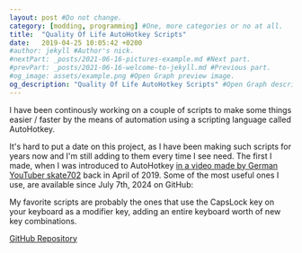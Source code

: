 ```yaml
---
layout: post #Do not change.
category: [modding, programming] #One, more categories or no at all.
title:  "Quality Of Life AutoHotkey Scripts"
date:   2019-04-25 10:05:42 +0200
#author: jekyll #Author's nick.
#nextPart: _posts/2021-06-16-pictures-example.md #Next part.
#prevPart: _posts/2021-06-16-welcome-to-jekyll.md #Previous part.
#og_image: assets/example.png #Open Graph preview image.
og_description: "Quality Of Life AutoHotkey Scripts" #Open Graph description.
---
```


I have been continously working on a couple of scripts to make some things easier / faster by the means of automation using a scripting language called AutoHotkey.

It's hard to put a date on this project, as I have been making such scripts for years now and I'm still adding to them every time I see need. The first I made, when I was introduced to AutoHotkey [in a video made by German YouTuber skate702](https://www.youtube.com/watch?v=659RT452Smk) back in April of 2019. Some of the most useful ones I use, are available since July 7th, 2024 on GitHub:

My favorite scripts are probably the ones that use the CapsLock key on your keyboard as a modifier key, adding an entire keyboard worth of new key combinations.

<div class='sx-button'>
  <a href='https://github.com/SpeedyNurBesser/Fancy-AutoHotkey-Scripts' class='sx-button__content blue'>
    GitHub Repository
  </a>
</div>
